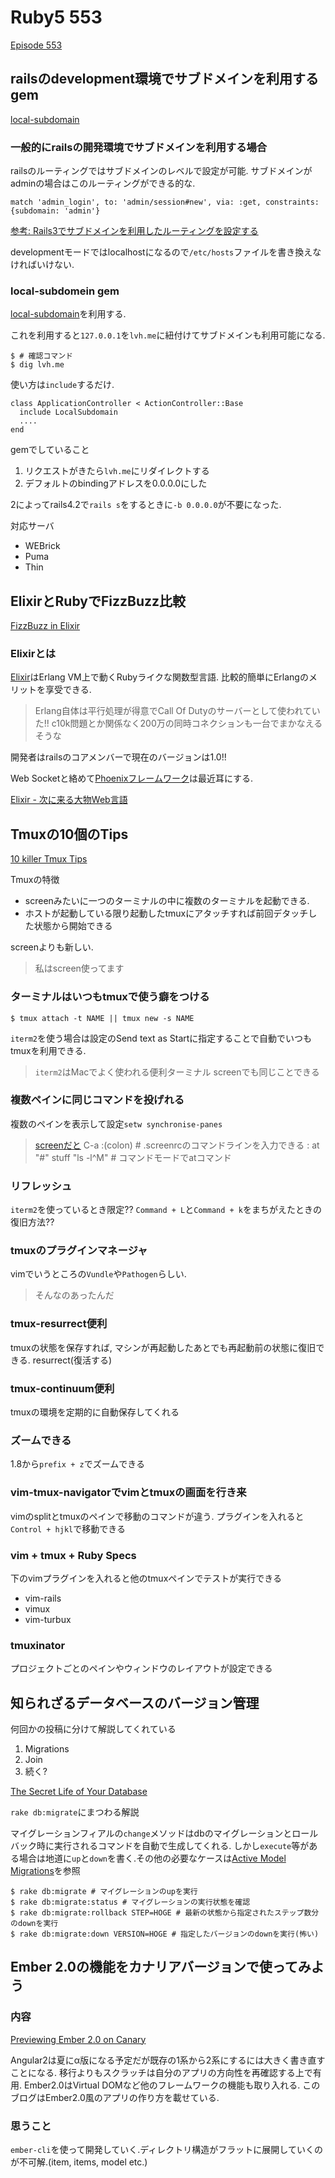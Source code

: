 # Ruby5 553

[Episode 553](https://ruby5.codeschool.com/episodes/595-episode-553-may-22nd-2015)

## railsのdevelopment環境でサブドメインを利用するgem

[local-subdomain](http://manuel.manuelles.nl/blog/2015/05/19/rails-subdomains-for-localhost-development/)

### 一般的にrailsの開発環境でサブドメインを利用する場合

railsのルーティングではサブドメインのレベルで設定が可能. サブドメインがadminの場合はこのルーティングができる的な.

````
match 'admin_login', to: 'admin/session#new', via: :get, constraints: {subdomain: 'admin'}
````

[参考: Rails3でサブドメインを利用したルーティングを設定する](http://rubyonrails.gachinko.org/3-2/%E3%82%B5%E3%83%96%E3%83%89%E3%83%A1%E3%82%A4%E3%83%B3%E3%82%92%E5%88%A9%E7%94%A8%E3%81%97%E3%81%9F%E3%83%AB%E3%83%BC%E3%83%86%E3%82%A3%E3%83%B3%E3%82%B0/)

developmentモードではlocalhostになるので`/etc/hosts`ファイルを書き換えなければいけない.

### local-subdomein gem

[local-subdomain](https://github.com/manuelvanrijn/local-subdomain)を利用する.

これを利用すると`127.0.0.1`を`lvh.me`に紐付けてサブドメインも利用可能になる.

````
$ # 確認コマンド
$ dig lvh.me
````

使い方は`include`するだけ.

````
class ApplicationController < ActionController::Base
  include LocalSubdomain
  ....
end
````

gemでしていること

1. リクエストがきたら`lvh.me`にリダイレクトする
2. デフォルトのbindingアドレスを0.0.0.0にした

2によってrails4.2で`rails s`をするときに`-b 0.0.0.0`が不要になった.

対応サーバ

- WEBrick
- Puma
- Thin


## ElixirとRubyでFizzBuzz比較

[FizzBuzz in Elixir](http://www.leighhalliday.com/fizzbuzz-in-elixir)

### Elixirとは

[Elixir](http://elixir-lang.org/)はErlang VM上で動くRubyライクな関数型言語. 
比較的簡単にErlangのメリットを享受できる. 

> Erlang自体は平行処理が得意でCall Of Dutyのサーバーとして使われていた!!
> c10k問題とか関係なく200万の同時コネクションも一台でまかなえるそうな

開発者はrailsのコアメンバーで現在のバージョンは1.0!!

Web Socketと絡めて[Phoenixフレームワーク](https://github.com/phoenixframework/phoenix)は最近耳にする.

[Elixir - 次に来る大物Web言語](http://qiita.com/HirofumiTamori/items/0dfdbada30c7d8f183fd)


## Tmuxの10個のTips

[10 killer Tmux Tips](http://www.sitepoint.com/10-killer-tmux-tips/)

Tmuxの特徴

- screenみたいに一つのターミナルの中に複数のターミナルを起動できる.
- ホストが起動している限り起動したtmuxにアタッチすれば前回デタッチした状態から開始できる

screenよりも新しい.

> 私はscreen使ってます

### ターミナルはいつもtmuxで使う癖をつける

````
$ tmux attach -t NAME || tmux new -s NAME
````

`iterm2`を使う場合は設定のSend text as Startに指定することで自動でいつもtmuxを利用できる.

> `iterm2`はMacでよく使われる便利ターミナル
> screenでも同じことできる

### 複数ペインに同じコマンドを投げれる

複数のペインを表示して設定`setw synchronise-panes`

> [screenだと](http://stackoverflow.com/questions/6510673/in-screen-how-do-i-send-a-command-to-all-virtual-terminal-windows-within-a-sing)
> C-a :(colon) # .screenrcのコマンドラインを入力できる
: at "#" stuff "ls -l^M" # コマンドモードでatコマンド

### リフレッシュ

`iterm2`を使っているとき限定?? `Command + L`と`Command + k`をまちがえたときの復旧方法??

### tmuxのプラグインマネージャ

vimでいうところの`Vundle`や`Pathogen`らしい.
> そんなのあったんだ

### tmux-resurrect便利

tmuxの状態を保存すれば, マシンが再起動したあとでも再起動前の状態に復旧できる.
resurrect(復活する)

### tmux-continuum便利

tmuxの環境を定期的に自動保存してくれる

### ズームできる

1.8から`prefix + z`でズームできる

### vim-tmux-navigatorでvimとtmuxの画面を行き来

vimのsplitとtmuxのペインで移動のコマンドが違う.
プラグインを入れると`Control + hjkl`で移動できる

### vim + tmux + Ruby Specs

下のvimプラグインを入れると他のtmuxペインでテストが実行できる

- vim-rails
- vimux
- vim-turbux

### tmuxinator

プロジェクトごとのペインやウィンドウのレイアウトが設定できる

## 知られざるデータベースのバージョン管理

何回かの投稿に分けて解説してくれている

1. Migrations
2. Join
3. 続く?

[The Secret Life of Your Database](http://vaidehijoshi.github.io/blog/2015/05/19/the-secret-life-of-your-database-part-1-migrations/)

`rake db:migrate`にまつわる解説

マイグレーションフィアルの`change`メソッドはdbのマイグレーションとロールバック時に実行されるコマンドを自動で生成してくれる.
しかし`execute`等がある場合は地道に`up`と`down`を書く.その他の必要なケースは[Active Model Migrations](http://api.rubyonrails.org/classes/ActiveRecord/Migration.html)を参照

````
$ rake db:migrate # マイグレーションのupを実行
$ rake db:migrate:status # マイグレーションの実行状態を確認
$ rake db:migrate:rollback STEP=HOGE # 最新の状態から指定されたステップ数分のdownを実行
$ rake db:migrate:down VERSION=HOGE # 指定したバージョンのdownを実行(怖い)
````

## Ember 2.0の機能をカナリアバージョンで使ってみよう

### 内容

[Previewing Ember 2.0 on Canary](http://madhatted.com/2015/5/14/ember-js-2-0-preview-with-canary)

Angular2は夏にα版になる予定だが既存の1系から2系にするには大きく書き直すことになる.
移行よりもスクラッチは自分のアプリの方向性を再確認する上で有用.
Ember2.0はVirtual DOMなど他のフレームワークの機能も取り入れる.
このブログはEmber2.0風のアプリの作り方を載せている.

### 思うこと

`ember-cli`を使って開発していく.ディレクトリ構造がフラットに展開していくのが不可解.(item, items, model etc.)
